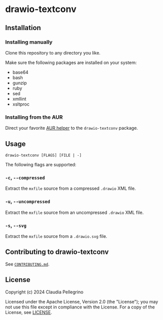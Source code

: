# drawio-textconv

## Installation

### Installing manually

Clone this repository to any directory you like.

Make sure the following packages are installed on your system:

- base64
- bash
- gunzip
- ruby
- sed
- xmllint
- xsltproc

### Installing from the AUR

Direct your favorite
[AUR helper](https://wiki.archlinux.org/title/AUR_helpers) to the
`drawio-textconv` package.

## Usage

```shell
drawio-textconv [FLAGS] [FILE | -]
```

The following flags are supported:

### `-c`, `--compressed`

Extract the `mxfile` source from a compressed `.drawio` XML file.

### `-u`, `--uncompressed`

Extract the `mxfile` source from an uncompressed `.drawio` XML file.

### `-s`, `--svg`

Extract the `mxfile` source from a `.drawio.svg` file.

## Contributing to drawio-textconv

See [`CONTRIBUTING.md`](https://github.com/claui/drawio-textconv/blob/main/CONTRIBUTING.md).

## License

Copyright (c) 2024 Claudia Pellegrino

Licensed under the Apache License, Version 2.0 (the "License");
you may not use this file except in compliance with the License.
For a copy of the License, see [LICENSE](LICENSE).
